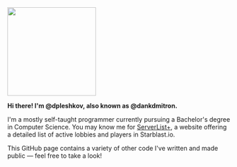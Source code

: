 <img src="https://starblast.dankdmitron.dev/img/dankdmitron.png" width=200 height=200 />

<b>Hi there! I'm @dpleshkov, also known as @dankdmitron.</b>

I'm a mostly self-taught programmer currently pursuing a Bachelor's degree in Computer Science. You may know me for [ServerList+](https://github.com/dpleshkov/serverlistplus-client), a website offering a detailed list of active lobbies and players in Starblast.io.

This GitHub page contains a variety of other code I've written and made public — feel free to take a look!
